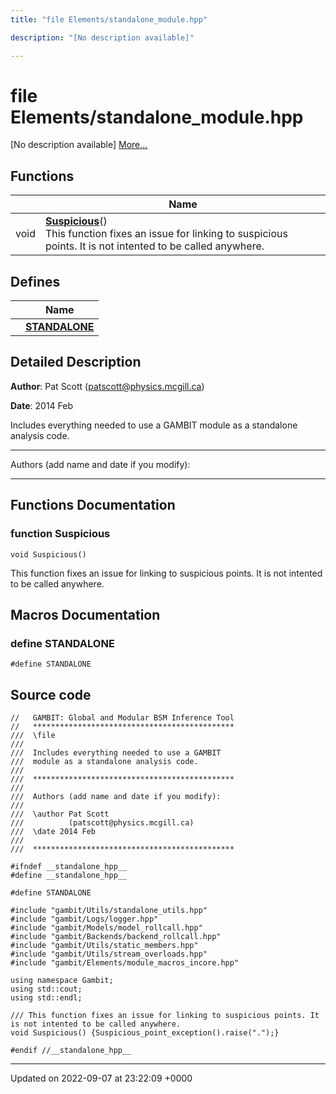 ```yaml
---
title: "file Elements/standalone_module.hpp"

description: "[No description available]"

---
```


# file Elements/standalone_module.hpp

[No description available] [More...](#detailed-description)

## Functions

|                | Name           |
| -------------- | -------------- |
| void | **[Suspicious](/documentation/code/files/standalone__module_8hpp/#function-suspicious)**()<br>This function fixes an issue for linking to suspicious points. It is not intented to be called anywhere.  |

## Defines

|                | Name           |
| -------------- | -------------- |
|  | **[STANDALONE](/documentation/code/files/standalone__module_8hpp/#define-standalone)**  |

## Detailed Description


**Author**: Pat Scott ([patscott@physics.mcgill.ca](mailto:patscott@physics.mcgill.ca)) 

**Date**: 2014 Feb

Includes everything needed to use a GAMBIT module as a standalone analysis code.



------------------

Authors (add name and date if you modify):



------------------


## Functions Documentation

### function Suspicious

```
void Suspicious()
```

This function fixes an issue for linking to suspicious points. It is not intented to be called anywhere. 



## Macros Documentation

### define STANDALONE

```
#define STANDALONE 
```


## Source code

```
//   GAMBIT: Global and Modular BSM Inference Tool
//   *********************************************
///  \file
///
///  Includes everything needed to use a GAMBIT
///  module as a standalone analysis code.
///
///  *********************************************
///
///  Authors (add name and date if you modify):
///
///  \author Pat Scott
///          (patscott@physics.mcgill.ca)
///  \date 2014 Feb
///
///  *********************************************

#ifndef __standalone_hpp__
#define __standalone_hpp__

#define STANDALONE

#include "gambit/Utils/standalone_utils.hpp"
#include "gambit/Logs/logger.hpp"
#include "gambit/Models/model_rollcall.hpp"
#include "gambit/Backends/backend_rollcall.hpp"
#include "gambit/Utils/static_members.hpp"
#include "gambit/Utils/stream_overloads.hpp"
#include "gambit/Elements/module_macros_incore.hpp"

using namespace Gambit;
using std::cout;
using std::endl;

/// This function fixes an issue for linking to suspicious points. It is not intented to be called anywhere.
void Suspicious() {Suspicious_point_exception().raise(".");}

#endif //__standalone_hpp__
```


-------------------------------

Updated on 2022-09-07 at 23:22:09 +0000
